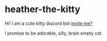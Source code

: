 # heather-the-kitty

Hi! I am a cute kitty discord bot [invite me?](https://discord.com/api/oauth2/authorize?client_id=1029984176977498132&permissions=274877958144&scope=applications.commands%20bot)

I promise to be adorable, silly, brain empty cat

